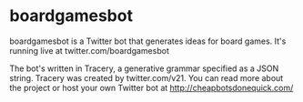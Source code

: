 # boardgamesbot

boardgamesbot is a Twitter bot that generates ideas for board games. It's running live at twitter.com/boardgamesbot

The bot's written in Tracery, a generative grammar specified as a JSON string. Tracery was created by twitter.com/v21.
You can read more about the project or host your own Twitter bot at http://cheapbotsdonequick.com/ 
